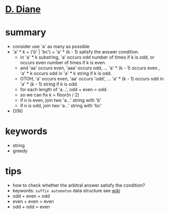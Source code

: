 # [D. Diane](https://codeforces.com/contest/1554/problem/D)



# summary
- consider use 'a' as many as possible
- 'a' * k + ('b' | 'bc') + 'a' * (k - 1) satisfy the answer condition.
  - in 'a' * k substring, 'a' occurs odd number of times if k is odd, or occurs even number of times if k is even.
  - and 'aa' occurs even, 'aaa' occurs odd, ... 'a' * (k - 1) occurs even , 'a' * k occurs odd in 'a' * k string if k is odd.
  - OTOH, 'a' occurs even, 'aa' occurs 'odd', ... 'a' * (k - 1) occurs odd in 'a' * (k - 1) string if k is odd.
  - for each length of 'a...', odd + even = odd.
  - so we can fix k = floor(n / 2)
  - if n is even, join two 'a...' string with 'b'
  - if n is odd, join two 'a...' string with 'bc'
- O(N)


# keywords
- string
- greedy





# tips
- how to check whether the arbitral answer satisfy the condition?
- keywords: `suffix automaton` data structure see [wiki](https://en.wikipedia.org/wiki/Suffix_automaton)
- odd + even = odd
- even + even = even
- odd + odd = even
